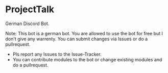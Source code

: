 # ProjectTalk
German Discord Bot.

Note: This bot is a german bot. You are allowed to use the bot for free but I don't give any warrenty. You can submit changes via Issues or do a pullrequest.


- Pls report any Issues to the Issue-Tracker.
- You can contribute modules to the bot or change existing modules and do a pullrequest.


